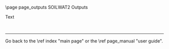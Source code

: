 \page page_outputs SOILWAT2 Outputs

[SOILWAT2]: https://github.com/DrylandEcology/SOILWAT2

Text

<br>

<hr>
Go back to the \ref index "main page" or the \ref page_manual "user guide".
